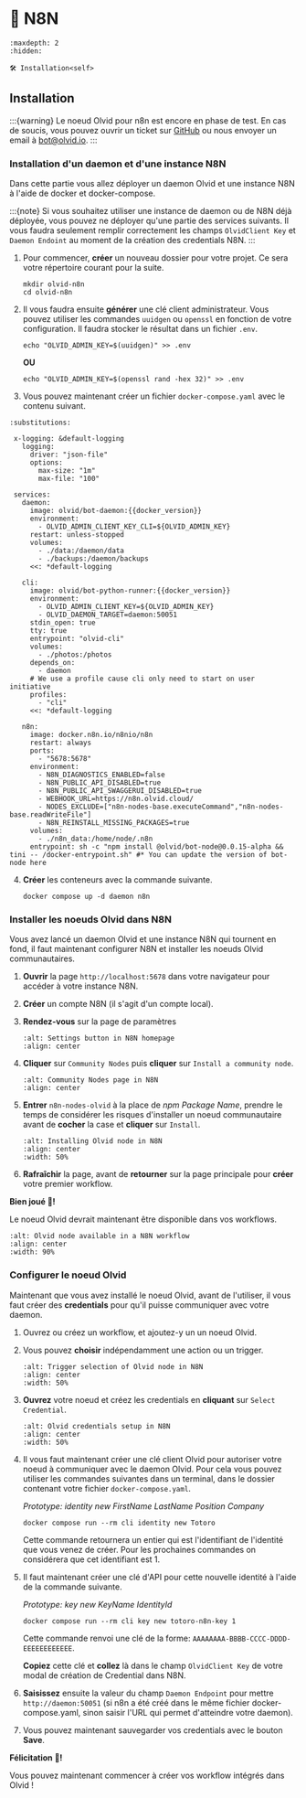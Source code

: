 # 🤖 N8N

```{toctree}
:maxdepth: 2
:hidden:

🛠️ Installation<self>
```

## Installation

:::{warning}
Le noeud Olvid pour n8n est encore en phase de test. En cas de soucis, vous pouvez ouvrir un ticket sur [GitHub](https://github.com/olvid-io/n8n-nodes-olvid/issues/new/choose) ou nous envoyer un email à [bot@olvid.io](mailto:bot@olvid.io).
:::

### Installation d'un daemon et d'une instance N8N

Dans cette partie vous allez déployer un daemon Olvid et une instance N8N à l'aide de docker et docker-compose.

:::{note}
   Si vous souhaitez utiliser une instance de daemon ou de N8N déjà déployée, vous pouvez ne déployer qu'une partie des services suivants. Il vous faudra seulement remplir correctement les champs `OlvidClient Key` et `Daemon Endoint` au moment de la création des credentials N8N. 
:::

1. Pour commencer, **créer** un nouveau dossier pour votre projet. Ce sera votre répertoire courant pour la suite.
   
   ```shell
   mkdir olvid-n8n
   cd olvid-n8n
   ```

2. Il vous faudra ensuite **générer** une clé client administrateur. Vous pouvez utiliser les commandes `uuidgen` ou `openssl` en fonction de votre configuration. Il faudra stocker le résultat dans un fichier `.env`.

   ```shell
   echo "OLVID_ADMIN_KEY=$(uuidgen)" >> .env
   ```
   **OU**
   ```shell
   echo "OLVID_ADMIN_KEY=$(openssl rand -hex 32)" >> .env
   ```

3. Vous pouvez maintenant créer un fichier `docker-compose.yaml` avec le contenu suivant.

  ```{code-block} yaml
  :substitutions:

   x-logging: &default-logging
     logging:
       driver: "json-file"
       options:
         max-size: "1m"
         max-file: "100"

   services:
     daemon:
       image: olvid/bot-daemon:{{docker_version}}
       environment:
         - OLVID_ADMIN_CLIENT_KEY_CLI=${OLVID_ADMIN_KEY}
       restart: unless-stopped
       volumes:
         - ./data:/daemon/data
         - ./backups:/daemon/backups
       <<: *default-logging

     cli:
       image: olvid/bot-python-runner:{{docker_version}}
       environment:
         - OLVID_ADMIN_CLIENT_KEY=${OLVID_ADMIN_KEY}
         - OLVID_DAEMON_TARGET=daemon:50051
       stdin_open: true
       tty: true
       entrypoint: "olvid-cli"
       volumes:
         - ./photos:/photos
       depends_on:
         - daemon
       # We use a profile cause cli only need to start on user initiative
       profiles:
         - "cli"
       <<: *default-logging

     n8n:
       image: docker.n8n.io/n8nio/n8n
       restart: always
       ports:
         - "5678:5678"
       environment:
         - N8N_DIAGNOSTICS_ENABLED=false
         - N8N_PUBLIC_API_DISABLED=true
         - N8N_PUBLIC_API_SWAGGERUI_DISABLED=true
         - WEBHOOK_URL=https://n8n.olvid.cloud/
         - NODES_EXCLUDE=["n8n-nodes-base.executeCommand","n8n-nodes-base.readWriteFile"]
         - N8N_REINSTALL_MISSING_PACKAGES=true
       volumes:
         - ./n8n_data:/home/node/.n8n
       entrypoint: sh -c "npm install @olvid/bot-node@0.0.15-alpha && tini -- /docker-entrypoint.sh" #* You can update the version of bot-node here
   ```

4. **Créer** les conteneurs avec la commande suivante.

   ```shell
   docker compose up -d daemon n8n
   ```

### Installer les noeuds Olvid dans N8N

Vous avez lancé un daemon Olvid et une instance N8N qui tournent en fond, il faut maintenant configurer N8N et installer les noeuds Olvid communautaires.  

1. **Ouvrir** la page `http://localhost:5678` dans votre navigateur pour accéder à votre instance N8N.
2. **Créer** un compte N8N (il s'agit d'un compte local).
 
3. **Rendez-vous** sur la page de paramètres
   ```{image} /_static/images/n8n-settings.png
   :alt: Settings button in N8N homepage
   :align: center
   ```

4. **Cliquer** sur `Community Nodes` puis **cliquer** sur `Install a community node`.

   ```{image} /_static/images/n8n-community-nodes-page.png
   :alt: Community Nodes page in N8N
   :align: center
   ```

5. **Entrer** `n8n-nodes-olvid` à la place de _npm Package Name_, prendre le temps de considérer les risques d'installer un noeud communautaire avant de **cocher** la case et **cliquer** sur `Install`.

   ```{image} /_static/images/n8n-install-olvid-node.png
   :alt: Installing Olvid node in N8N
   :align: center
   :width: 50%
   ```

6. **Rafraîchir** la page, avant de **retourner** sur la page principale pour **créer** votre premier workflow.

**Bien joué 🎉!**

Le noeud Olvid devrait maintenant être disponible dans vos workflows.

```{image} /_static/images/n8n-workflow-olvid-page.png
:alt: Olvid node available in a N8N workflow
:align: center
:width: 90%
```

### Configurer le noeud Olvid

Maintenant que vous avez installé le noeud Olvid, avant de l'utiliser, il vous faut créer des **credentials** pour qu'il puisse communiquer avec votre daemon.  

1. Ouvrez ou créez un workflow, et ajoutez-y un un noeud Olvid.

2. Vous pouvez **choisir** indépendamment une action ou un trigger.

   ```{image} /_static/images/n8n-select-trigger.png
   :alt: Trigger selection of Olvid node in N8N
   :align: center
   :width: 50%
   ```

3. **Ouvrez** votre noeud et créez les credentials en **cliquant** sur `Select Credential`.

   ```{image} /_static/images/n8n-olvid-credentials.png
   :alt: Olvid credentials setup in N8N
   :align: center
   :width: 50%
   ```

4. Il vous faut maintenant créer une clé client Olvid pour autoriser votre noeud à communiquer avec le daemon Olvid. Pour cela vous pouvez utiliser les commandes suivantes dans un terminal, dans le dossier contenant votre fichier `docker-compose.yaml`.

   *Prototype: identity new FirstName LastName Position Company*
   ```shell
   docker compose run --rm cli identity new Totoro
   ```

   Cette commande retournera un entier qui est l'identifiant de l'identité que vous venez de créer. Pour les prochaines commandes on considérera que cet identifiant est 1.   

5. Il faut maintenant créer une clé d'API pour cette nouvelle identité à l'aide de la commande suivante.

    *Prototype: key new KeyName IdentityId*
   ```shell
   docker compose run --rm cli key new totoro-n8n-key 1
   ```

   Cette commande renvoi une clé de la forme: `AAAAAAAA-BBBB-CCCC-DDDD-EEEEEEEEEEEE`.

   **Copiez** cette clé et **collez** là dans le champ `OlvidClient Key` de votre modal de création de Credential dans N8N.

6. **Saisissez** ensuite la valeur du champ `Daemon Endpoint` pour mettre `http://daemon:50051` (si n8n a été créé dans le même fichier docker-compose.yaml, sinon saisir l'URL qui permet d'atteindre votre daemon).

7. Vous pouvez maintenant sauvegarder vos credentials avec le bouton **Save**.

**Félicitation 🎉!**

Vous pouvez maintenant commencer à créer vos workflow intégrés dans Olvid ! 
